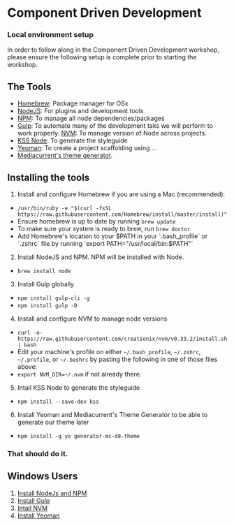 # Component Driven Development
### Local environment setup

In order to follow along in the Component Driven Development workshop, please ensure the following setup is complete prior to starting the workshop.

## The Tools
* [Homebrew](https://brew.sh/): Package manager for OSx
* [NodeJS](https://nodejs.org/en/): For plugins and development tools
* [NPM](https://www.npmjs.com/):  To manage all node dependencies/packages
* [Gulp](https://gulpjs.com/): To automate many of the development taks we will perform
 to work properly.
[NVM](https://github.com/creationix/nvm): To manage version of Node across projects.
* [KSS Node](https://github.com/kss-node/kss-node/wiki/Quick-Start-Guide): To generate the styleguide
* [Yeoman](http://yeoman.io/):  To create a project scaffolding using ...
* [Mediacurrent's theme generator](https://github.com/mediacurrent/theme_generator_8).

## Installing the tools
1. Install and configure Homebrew if you are using a Mac (recommended):
* `/usr/bin/ruby -e "$(curl -fsSL https://raw.githubusercontent.com/Homebrew/install/master/install)"`
* Ensure homebrew is up to date by running `brew update`
* To make sure your system is ready to brew, run `brew doctor`
* Add Homebrew's location to your $PATH in your `.bash_profile` or `.zshrc` file by running `export PATH="/usr/local/bin:$PATH"`

2. Install NodeJS and NPM.  NPM will be installed with Node.
* `brew install node`

3. Install Gulp globally
* `npm install gulp-cli -g`
* `npm install gulp -D`

4. Install and configure NVM to manage node versions
* `curl -o- https://raw.githubusercontent.com/creationix/nvm/v0.33.2/install.sh | bash`
* Edit your machine's profile on either `~/.bash_profile`, `~/.zshrc`, `~/.profile`, or `~/.bashrc` by pasting the following in one of those files above:
* `export NVM_DIR=~/.nvm` if not already there.

5. Intall KSS Node to generate the styleguide
* `npm install --save-dev kss`

6. Install Yeoman and Mediacurrent's Theme Generator to be able to generate our theme later
* `npm install -g yo generator-mc-d8-theme`


### That should do it.

## Windows Users
1. [Install NodeJs and NPM](http://blog.teamtreehouse.com/install-node-js-npm-windows)
2. [Install Gulp](https://gist.github.com/objarni/2ece180ddb69eb71564e)
3. [Intall NVM](https://github.com/coreybutler/nvm-windows)
4. [Install Yeoman](http://yeoman.io/codelab/setup.html)



